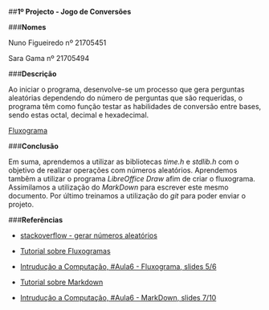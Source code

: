 ##**1º Projecto - Jogo de Conversões**

###**Nomes** 

Nuno Figueiredo nº 21705451

Sara Gama nº 21705494

###**Descrição**

Ao iniciar o programa, desenvolve-se um processo que gera perguntas aleatórias dependendo do número de perguntas que são requeridas, o programa têm como função testar as habilidades de conversão entre bases, sendo estas octal, decimal e hexadecimal.

[Fluxograma](https://i.imgur.com/6XGXsAK.jpg)

###**Conclusão**

Em suma, aprendemos a utilizar as bibliotecas _time.h_ e _stdlib.h_ com o objetivo de realizar operações com números aleatórios.
Aprendemos tambêm a utilizar o programa _LibreOffice Draw_ afim de criar o fluxograma.
Assimilamos a utilização do _MarkDown_ para escrever este mesmo documento.
Por último treinamos a utilização do _git_ para poder enviar o projeto.

###**Referências**

- [stackoverflow - gerar números aleatórios](https://stackoverflow.com/questions/17846212/generate-a-random-number-between-1-and-10-in-c)

- [Tutorial sobre Fluxogramas](https://youtube.com/watch?v=5zO7Tmo5_KQ)

- [Intrudução a Computação, #Aula6 - Fluxograma, slides 5/6](https://secure.grupolusofona.pt/ulht/moodle/pluginfile.php/347246/mod_resource/content/2/aula6.pdf)

- [Tutorial sobre Markdown](https://www.youtube.com/watch?v=HndN6P9ke6U)

- [Intrudução a Computação, #Aula6 - MarkDown, slides 7/10](https://secure.grupolusofona.pt/ulht/moodle/pluginfile.php/347246/mod_resource/content/2/aula6.pdf)
